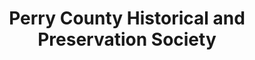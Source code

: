 ---
layout: repo
title: "Perry County Historical and Preservation Society"
id: 10738
permalink: repos/10738/
---